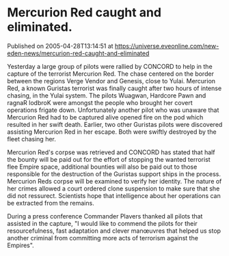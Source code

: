 # Mercurion Red caught and eliminated.
Published on 2005-04-28T13:14:51 at https://universe.eveonline.com/new-eden-news/mercurion-red-caught-and-eliminated

Yesterday a large group of pilots were rallied by CONCORD to help in the capture of the terrorist Mercurion Red. The chase centered on the border between the regions Verge Vendor and Genesis, close to Yulai. Mercurion Red, a known Guristas terrorist was finally caught after two hours of intense chasing, in the Yulai system. The pilots Wuagwan, Hardcore Pawn and ragnaR lodbroK were amongst the people who brought her covert operations frigate down. Unfortunately another pilot who was unaware that Mercurion Red had to be captured alive opened fire on the pod which resulted in her swift death. Earlier, two other Guristas pilots were discovered assisting Mercurion Red in her escape. Both were swiftly destroyed by the fleet chasing her.   
  
Mercurion Red's corpse was retrieved and CONCORD has stated that half the bounty will be paid out for the effort of stopping the wanted terrorist flee Empire space, additional bounties will also be paid out to those responsible for the destruction of the Guristas support ships in the process. Mercurion Reds corpse will be examined to verify her identity. The nature of her crimes allowed a court ordered clone suspension to make sure that she did not ressurect. Scientists hope that intelligence about her operations can be extracted from the remains.   
  
During a press conference Commander Plavers thanked all pilots that assisted in the capture, "I would like to commend the pilots for their resourcefulness, fast adaptation and clever manœuvres that helped us stop another criminal from committing more acts of terrorism against the Empires".
